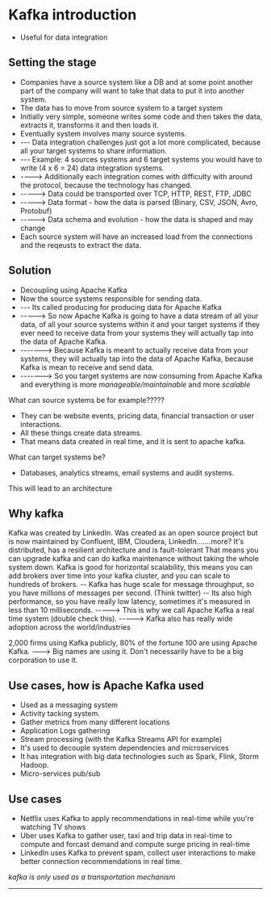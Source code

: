 # Kafka introduction
- Useful for data integration

## Setting the stage

- Companies have a source system like a DB and at some point another part of the company will want to take that data to put it into another system.
- The data has to move from source system to a target system
- Initially very simple, someone writes some code and then takes the data, extracts it, transforms it and then loads it.
- Eventually system involves many source systems.
- --- Data integration challenges just got a lot more complicated, because all your target systems to share information.
- --- Example: 4 sources systems and 6 target systems you would have to write (4 x 6 = 24) data integration systems.
- ----> Additionally each integration comes with difficulty with around the protocol, because the technology has changed.
- -----> Data could be transported over TCP, HTTP, REST, FTP, JDBC
- -----> Data format - how the data is parsed (Binary, CSV, JSON, Avro, Protobuf)
- -----> Data schema and evolution - how the data is shaped and may change
- Each source system will have an increased load from the connections and the reqeusts to extract the data.

## Solution
- Decoupling using Apache Kafka
- Now the source systems responsible for sending data.
- --- Its called producing for producing data for Apache Kafka
- -----> So now Apache Kafka is going to have a data stream of all your data, of all your source systems within it and your target systems if they ever need to receive data from your systems they will actually tap into the data of Apache Kafka.
- -------> Because Kafka is meant to actually receive data from your systems, they will actually tap into the data of Apache Kafka, because Kafka is mean to receive and send data.
- -------> So you target systems are now consuming from Apache Kafka and everything is more *manageable/maintainable* and more *scalable*

What can source systems be for example?????
- They can be website events, pricing data, financial transaction or user interactions.
- All these things create data streams.
- That means data created in real time, and it is sent to apache kafka.

What can target systems be?
- Databases, analytics streams, email systems and audit systems.

This will lead to an architecture

## Why kafka
Kafka was created by LinkedIn.
Was created as an open source project but is now maintained by Confluent, IBM, Cloudera, LinkedIn.......more?
It's distributed, has a resilient architecture and is fault-tolerant
That means you can upgrade kafka and can do kafka maintenance without taking the whole system down.
Kafka is good for horizontal scalability, this means you can add brokers over time into your kafka cluster, and you can scale to hundreds of brokers.
-- Kafka has huge scale for message throughput, so you have millions of messages per second. (Think twitter)
-- Its also high performance, so you have really low latency, sometimes it's measured in less than 10 milliseconds.
-----> This is why we call Apache Kafka a real time system (double check this).
-----> Kafka also has really wide adoption across the world/industries

2,000 firms using Kafka publicly, 80% of the fortune 100 are using Apache Kafka.
---> Big names are using it. Don't necessarily have to be a big corporation to use it.

## Use cases, how is Apache Kafka used
- Used as a messaging system 
- Activity tacking system.
- Gather metrics from many different locations
- Application Logs gathering
- Stream processing (with the Kafka Streams API for example)
- It's used to decouple system dependencies and microservices
- It has integration with big data technologies such as Spark, Flink, Storm Hadoop.
- Micro-services pub/sub

## Use cases
- Netflix uses Kafka to apply recommendations in real-time while you're watching TV shows
- Uber uses Kafka to gather user, taxi and trip data in real-time to compute and forcast demand and compute surge pricing in real-time
- LinkedIn uses Kafka to prevent spam, collect user interactions to make better connection recommendations in real time.

*kafka is only used as a transportation mechanism*

---
